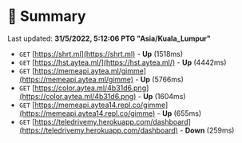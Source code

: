 # 📖 Summary
Last updated: **31/5/2022, 5:12:06 PTG "Asia/Kuala_Lumpur"**

- `GET` [https://shrt.ml](https://shrt.ml) - **Up** (1518ms)
- `GET` [https://hst.aytea.ml/](https://hst.aytea.ml/) - **Up** (4442ms)
- `GET` [https://memeapi.aytea.ml/gimme](https://memeapi.aytea.ml/gimme) - **Up** (5766ms)
- `GET` [https://color.aytea.ml/4b31d6.png](https://color.aytea.ml/4b31d6.png) - **Up** (1604ms)
- `GET` [https://memeapi.aytea14.repl.co/gimme](https://memeapi.aytea14.repl.co/gimme) - **Up** (655ms)
- `GET` [https://teledrivemy.herokuapp.com/dashboard](https://teledrivemy.herokuapp.com/dashboard) - **Down** (259ms)
